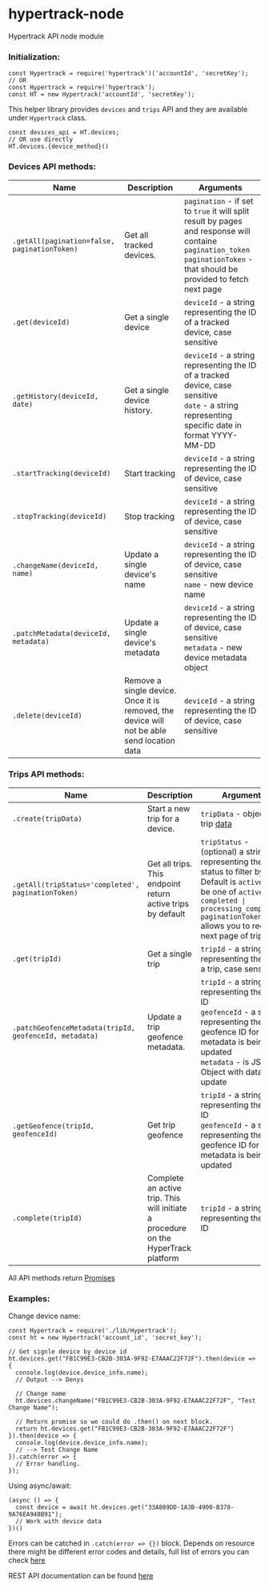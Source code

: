 # hypertrack-node
Hypertrack API node module

### Initialization:
```
const Hypertrack = require('hypertrack')('accountId', 'secretKey');
// OR
const Hypertrack = require('hypertrack');
const HT = new Hypertrack('accountId', 'secretKey');
```

This helper library provides `devices` and `trips` API and they are available under `Hypertrack` class.
```
const devices_api = HT.devices;
// OR use directly
HT.devices.{device_method}()
```

### Devices API methods:
| Name  | Description | Arguments | 
| ------------- | ------------- | ------------- |
| `.getAll(pagination=false, paginationToken)`  | Get all tracked devices. | `pagination` - if set to `true` it will split result by pages and response will containe `pagination_token` <br/> `paginationToken` - that should be provided to fetch next page |
| `.get(deviceId)`  | Get a single device | `deviceId` - a string representing the ID of a tracked device, case sensitive|
| `.getHistory(deviceId, date)`  | Get a single device history. | `deviceId` - a string representing the ID of a tracked device, case sensitive<br/>`date` - a string representing specific date in format YYYY-MM-DD |
| `.startTracking(deviceId)`  | Start tracking | `deviceId` - a string representing the ID of device, case sensitive |
| `.stopTracking(deviceId)`  | Stop tracking  | `deviceId` - a string representing the ID of device, case sensitive |
| `.changeName(deviceId, name)`  | Update a single device's name | `deviceId` - a string representing the ID of device, case sensitive<br/> `name` - new device name |
| `.patchMetadata(deviceId, metadata)`  | Update a single device's metadata  | `deviceId` - a string representing the ID of device, case sensitive<br/> `metadata` - new device metadata object |
| `.delete(deviceId)`  | Remove a single device. Once it is removed, the device will not be able send location data| `deviceId` - a string representing the ID of device, case sensitive |

### Trips API methods:
| Name  | Description | Arguments |
| ------------- | ------------- | ------------- |
| `.create(tripData)`  | Start a new trip for a device. | `tripData` - object with trip [data](https://docs.hypertrack.com/#references-apis-trips-post-trips) |
| `.getAll(tripStatus='completed', paginationToken)`  | Get all trips. This endpoint return active trips by default | `tripStatus` - (optional) a string representing the trip status to filter by. Default is `active` . Can be one of `active \| completed \| processing_completion`<br/>`paginationToken` allows you to request next page of trips list |
| `.get(tripId)`  | Get a single trip | `tripId` - a string representing the ID of a trip, case sensitive |
| `.patchGeofenceMetadata(tripId, geofenceId, metadata)`  | Update a trip geofence metadata. | `tripId` - a string representing the trip ID<br/>`geofenceId` - a string representing the geofence ID for which metadata is being updated<br/>`metadata` - is JS Object with data to update |
| `.getGeofence(tripId, geofenceId)`  | Get trip geofence | `tripId` - a string representing the trip ID<br/>`geofenceId` - a string representing the geofence ID for which metadata is being updated |
| `.complete(tripId)`  | Complete an active trip. This will initiate a procedure on the HyperTrack platform | `tripId` - a string representing the trip ID |


All API methods return [Promises](https://developer.mozilla.org/en-US/docs/Web/JavaScript/Reference/Global_Objects/Promise)

### Examples:

Change device name:
```
const Hypertrack = require('./lib/Hypertrack');
const ht = new Hypertrack('account_id', 'secret_key');

// Get signle device by device id
ht.devices.get("FB1C99E3-CB2B-303A-9F92-E7AAAC22F72F").then(device => {
  console.log(device.device_info.name);
  // Output --> Denys
  
  // Change name
  ht.devices.changeName("FB1C99E3-CB2B-303A-9F92-E7AAAC22F72F", "Test Change Name");
  
  // Return promise so we could do .then() on next block.
  return ht.devices.get("FB1C99E3-CB2B-303A-9F92-E7AAAC22F72F")
}).then(device => {
  console.log(device.device_info.name);
  // --> Test Change Name
}).catch(error => {
  // Error handling.
});
```

Using async/await:
```
(async () => {
  const device = await ht.devices.get("33A889DD-1A3B-4900-B378-9A76EA948B91");
  // Work with device data
})()
```

Errors can be catched in `.catch(error => {})` block.
Depends on resource there might be different error codes and details, full list of errors you can check [here](https://docs.hypertrack.com/#references-http-errors)

REST API documentation can be found [here](https://docs.hypertrack.com/#references-apis)
